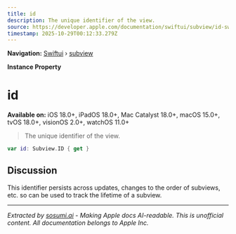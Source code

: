 ```yaml
---
title: id
description: The unique identifier of the view.
source: https://developer.apple.com/documentation/swiftui/subview/id-swift.property
timestamp: 2025-10-29T00:12:33.279Z
---
```


**Navigation:** [Swiftui](/documentation/swiftui) › [subview](/documentation/swiftui/subview)

**Instance Property**

# id

**Available on:** iOS 18.0+, iPadOS 18.0+, Mac Catalyst 18.0+, macOS 15.0+, tvOS 18.0+, visionOS 2.0+, watchOS 11.0+

> The unique identifier of the view.

```swift
var id: Subview.ID { get }
```

## Discussion

This identifier persists across updates, changes to the order of subviews, etc. so can be used to track the lifetime of a subview.

---

*Extracted by [sosumi.ai](https://sosumi.ai) - Making Apple docs AI-readable.*
*This is unofficial content. All documentation belongs to Apple Inc.*
